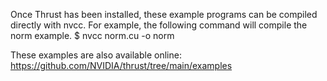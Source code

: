 Once Thrust has been installed, these example programs can be compiled
directly with nvcc.  For example, the following command will compile the
norm example.
  $ nvcc norm.cu -o norm

These examples are also available online:
  https://github.com/NVIDIA/thrust/tree/main/examples
